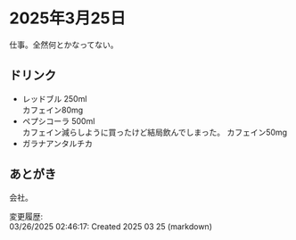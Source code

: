 # 2025年3月25日

仕事。全然何とかなってない。

## ドリンク

- レッドブル 250ml  
カフェイン80mg
- ペプシコーラ 500ml  
カフェイン減らしように買ったけど結局飲んでしまった。
カフェイン50mg
- ガラナアンタルチカ

## あとがき

会社。

変更履歴:  
03/26/2025 02:46:17: Created 2025 03 25 (markdown)  
